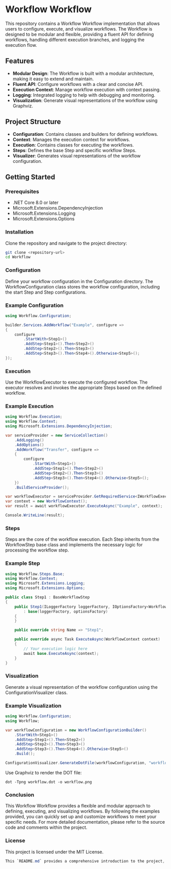 ﻿# Workflow Workflow

This repository contains a Workflow Workflow implementation that allows users to configure, execute, and visualize workflows. The Workflow is designed to be modular and flexible, providing a fluent API for defining workflows, handling different execution branches, and logging the execution flow.

## Features

- **Modular Design**: The Workflow is built with a modular architecture, making it easy to extend and maintain.
- **Fluent API**: Configure workflows with a clear and concise API.
- **Execution Context**: Manage workflow execution with context passing.
- **Logging**: Integrated logging to help with debugging and monitoring.
- **Visualization**: Generate visual representations of the workflow using Graphviz.

## Project Structure

- **Configuration**: Contains classes and builders for defining workflows.
- **Context**: Manages the execution context for workflows.
- **Execution**: Contains classes for executing the workflows.
- **Steps**: Defines the base Step and specific workflow Steps.
- **Visualizer**: Generates visual representations of the workflow configuration.

## Getting Started

### Prerequisites

- .NET Core 8.0 or later
- Microsoft.Extensions.DependencyInjection
- Microsoft.Extensions.Logging
- Microsoft.Extensions.Options

### Installation

Clone the repository and navigate to the project directory:

```bash
git clone <repository-url>
cd Workflow
```
### Configuration
Define your workflow configuration in the Configuration directory. The WorkflowConfiguration class stores the workflow configuration, including the start Step and Step configurations.

### Example Configuration

```c#
using Workflow.Configuration;

builder.Services.AddWorkflow("Example", configure =>
{
    configure
        .StartWith<Step1>()
        .AddStep<Step1>().Then<Step2>()
        .AddStep<Step2>().Then<Step3>()
        .AddStep<Step3>().Then<Step4>().Otherwise<Step5>();
});

```

### Execution
Use the WorkflowExecutor to execute the configured workflow. The executor resolves and invokes the appropriate Steps based on the defined workflow.

### Example Execution
```c#
using Workflow.Execution;
using Workflow.Context;
using Microsoft.Extensions.DependencyInjection;

var serviceProvider = new ServiceCollection()
    .AddLogging()
    .AddOptions()
    .AddWorkflow("Transfer", configure =>
    {
        configure
            .StartWith<Step1>()
            .AddStep<Step1>().Then<Step2>()
            .AddStep<Step2>().Then<Step3>()
            .AddStep<Step3>().Then<Step4>().Otherwise<Step5>();
    })
    .BuildServiceProvider();

var workflowExecutor = serviceProvider.GetRequiredService<IWorkflowExecutor>();
var context = new WorkflowContext();
var result = await workflowExecutor.ExecuteAsync("Example", context);

Console.WriteLine(result);

```

### Steps
Steps are the core of the workflow execution. Each Step inherits from the WorkflowStep base class and implements the necessary logic for processing the workflow step.

### Example Step
```C#
using Workflow.Steps.Base;
using Workflow.Context;
using Microsoft.Extensions.Logging;
using Microsoft.Extensions.Options;

public class Step1 : BaseWorkflowStep
{
    public Step1(ILoggerFactory loggerFactory, IOptionsFactory<WorkflowConfiguration> optionsFactory)
        : base(loggerFactory, optionsFactory)
    {
    }

    public override string Name => "Step1";

    public override async Task ExecuteAsync(WorkflowContext context)
    {
        // Your execution logic here
        await base.ExecuteAsync(context);
    }
}
```

### Visualization
Generate a visual representation of the workflow configuration using the ConfigurationVisualizer class.

### Example Visualization
```c#
using Workflow.Configuration;
using Workflow;

var workflowConfiguration = new WorkflowConfigurationBuilder()
    .StartWith<Step1>()
    .AddStep<Step1>().Then<Step2>()
    .AddStep<Step2>().Then<Step3>()
    .AddStep<Step3>().Then<Step4>().Otherwise<Step5>()
    .Build();

ConfigurationVisualizer.GenerateDotFile(workflowConfiguration, "workflow.dot");

```
Use Graphviz to render the DOT file:
```
dot -Tpng workflow.dot -o workflow.png
```

### Conclusion
This Workflow Workflow provides a flexible and modular approach to defining, executing, and visualizing workflows. By following the examples provided, you can quickly set up and customize workflows to meet your specific needs. For more detailed documentation, please refer to the source code and comments within the project.

### License
This project is licensed under the MIT License.
```c#
This `README.md` provides a comprehensive introduction to the project, including the project structure, installation instructions, configuration examples, execution examples, and visualization instructions. Feel free to customize it further based on your specific requirements or preferences.
```